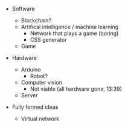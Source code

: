 - Software
    - Blockchain?
    - Artifical intelligence / machine learning
        - Network that plays a game (boring)
        - CSS generator
    - Game

- Hardware
    - Arduino
        - Robot? 
    - Computer vision
        - Not viable (all hardware gone, 13:39)
    - Server

- Fully formed ideas
    - Virtual network
